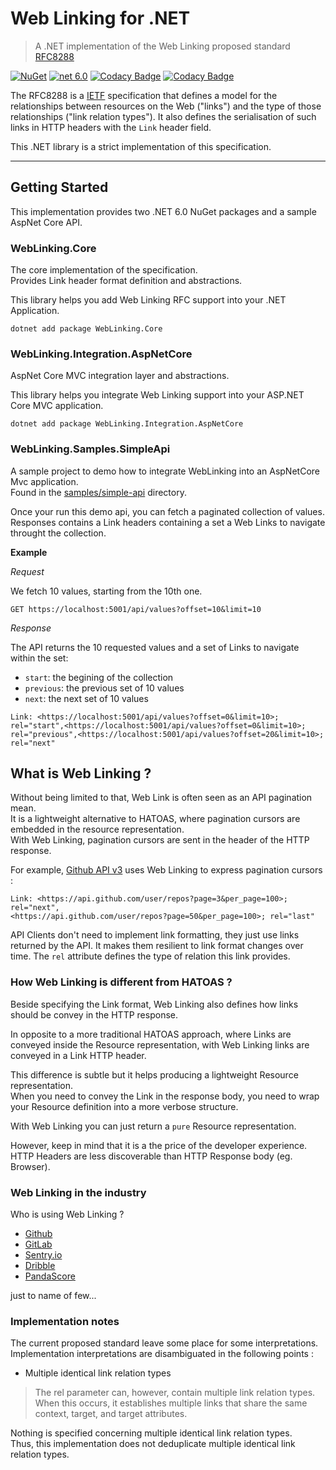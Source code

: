 # Web Linking for .NET

> A .NET implementation of the Web Linking proposed standard [RFC8288](https://tools.ietf.org/html/rfc8288)

[![NuGet](https://img.shields.io/nuget/v/WebLinking.Core.svg)](https://www.nuget.org/packages/WebLinking.Core/) [![net 6.0](https://img.shields.io/badge/net-6.0-brightgreen.svg)](https://learn.microsoft.com/en-us/dotnet/core/whats-new/dotnet-6) [![Codacy Badge](https://app.codacy.com/project/badge/Grade/0d75f07b773d406bad11fd33d52f9601)](https://www.codacy.com/gh/PulsarBlow/WebLinking/dashboard?utm_source=github.com&amp;utm_medium=referral&amp;utm_content=PulsarBlow/WebLinking&amp;utm_campaign=Badge_Grade) [![Codacy Badge](https://app.codacy.com/project/badge/Coverage/0d75f07b773d406bad11fd33d52f9601)](https://www.codacy.com/gh/PulsarBlow/WebLinking/dashboard?utm_source=github.com&utm_medium=referral&utm_content=PulsarBlow/WebLinking&utm_campaign=Badge_Coverage)

The RFC8288 is a [IETF](https://www.ietf.org/) specification that defines a model for the relationships between resources on the Web ("links") and the type of those relationships ("link relation types"). It also defines the serialisation of such links in HTTP headers with the `Link` header field.

This .NET library is a strict implementation of this specification.

---

## Getting Started

This implementation provides two .NET 6.0 NuGet packages and a sample AspNet Core API.

### WebLinking.Core

The core implementation of the specification.\
Provides Link header format definition and abstractions.

This library helps you add Web Linking RFC support into your .NET Application.

`dotnet add package WebLinking.Core`

### WebLinking.Integration.AspNetCore

AspNet Core MVC integration layer and abstractions.

This library helps you integrate Web Linking support into your ASP.NET Core MVC application.

`dotnet add package WebLinking.Integration.AspNetCore`

### WebLinking.Samples.SimpleApi

A sample project to demo how to integrate WebLinking into an AspNetCore Mvc application.\
Found in the [samples/simple-api](./samples/simple-api/) directory.

Once your run this demo api, you can fetch a paginated collection of values.\
Responses contains a Link headers containing a set a Web Links to navigate throught the collection.

__Example__

_Request_

We fetch 10 values, starting from the 10th one.

`GET https://localhost:5001/api/values?offset=10&limit=10`

_Response_

The API returns the 10 requested values and a set of Links to navigate within the set:

-  `start`: the begining of the collection
-  `previous`: the previous set of 10 values
-  `next`: the next set of 10 values

`Link: <https://localhost:5001/api/values?offset=0&limit=10>; rel="start",<https://localhost:5001/api/values?offset=0&limit=10>; rel="previous",<https://localhost:5001/api/values?offset=20&limit=10>; rel="next"`

## What is Web Linking ?

Without being limited to that, Web Link is often seen as an API pagination mean.\
It is a lightweight alternative to HATOAS, where pagination cursors are embedded in the resource representation.\
With Web Linking, pagination cursors are sent in the header of the HTTP response.

For example, [Github API v3](https://developer.github.com/v3/#pagination) uses Web Linking to express pagination cursors :

```
Link: <https://api.github.com/user/repos?page=3&per_page=100>; rel="next",
<https://api.github.com/user/repos?page=50&per_page=100>; rel="last"
```

API Clients don't need to implement link formatting, they just use links returned by the API. It makes them resilient to link format changes over time. The `rel` attribute defines the type of relation this link provides.

### How Web Linking is different from HATOAS ?

Beside specifying the Link format, Web Linking also defines how links should be convey in the HTTP response.

In opposite to a more traditional HATOAS approach, where Links are conveyed inside the Resource representation, with Web Linking links are conveyed in a Link HTTP header.

This difference is subtle but it helps producing a lightweight Resource representation.\
When you need to convey the Link in the response body, you need to wrap your Resource definition into a more verbose structure.

With Web Linking you can just return a `pure` Resource representation.

However, keep in mind that it is a the price of the developer experience. HTTP Headers are less discoverable than HTTP Response body (eg. Browser).

### Web Linking in the industry

Who is using Web Linking ?

-   [Github](https://developer.github.com/v3/#pagination)
-   [GitLab](https://docs.gitlab.com/ee/api/#pagination-link-header)
-   [Sentry.io](https://docs.sentry.io/api/pagination/)
-   [Dribble](http://developer.dribbble.com/v1/#pagination)
-   [PandaScore](https://developers.pandascore.co/doc/#section/Introduction/Pagination)

just to name of few...

### Implementation notes

The current proposed standard leave some place for some interpretations. Implementation interpretations are disambiguated in the following points :

-   Multiple identical link relation types

> The rel parameter can, however, contain multiple link relation types.
> When this occurs, it establishes multiple links that share the same
> context, target, and target attributes.

Nothing is specified concerning multiple identical link relation types.\
Thus, this implementation does not deduplicate multiple identical link relation types.
